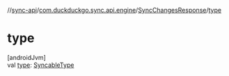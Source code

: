 //[sync-api](../../../index.md)/[com.duckduckgo.sync.api.engine](../index.md)/[SyncChangesResponse](index.md)/[type](type.md)

# type

[androidJvm]\
val [type](type.md): [SyncableType](../-syncable-type/index.md)
